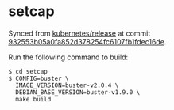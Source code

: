 setcap
======

Synced from [kubernetes/release][1] at commit
[932553b05a0fa852d378254fc6107fb1fdec16de][2].

Run the following command to build:

```console
$ cd setcap
$ CONFIG=buster \
  IMAGE_VERSION=buster-v2.0.4 \
  DEBIAN_BASE_VERSION=buster-v1.9.0 \
  make build
```

[1]: https://github.com/kubernetes/release
[2]: https://github.com/kubernetes/release/commit/932553b05a0fa852d378254fc6107fb1fdec16de
